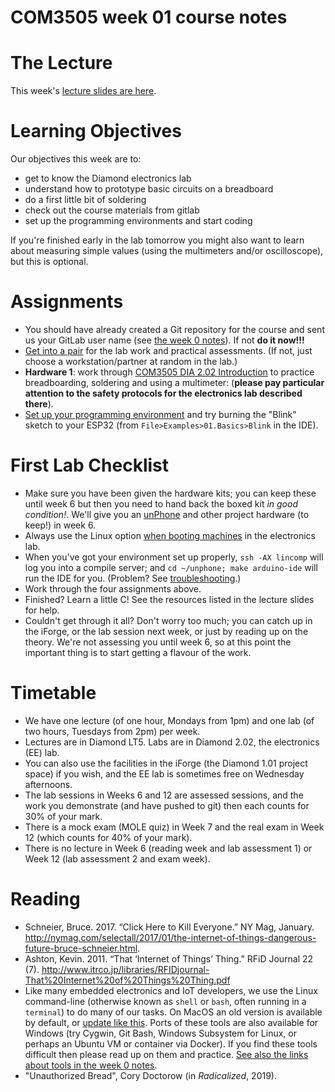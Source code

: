 COM3505 week 01 course notes
===

# The Lecture

This week's [lecture slides are
here](https://docs.google.com/presentation/d/10bi8BPmFM6bm3AebvKyDFy4YtO49bFbLoLnlg-US_YU/edit?usp=sharing).


# Learning Objectives

Our objectives this week are to:

- get to know the Diamond electronics lab
- understand how to prototype basic circuits on a breadboard
- do a first little bit of soldering
- check out the course materials from gitlab
- set up the programming environments and start coding

If you're finished early in the lab tomorrow you might also want to learn
about measuring simple values (using the multimeters and/or oscilloscope), but
this is optional.


# Assignments

- You should have already created a Git repository for the course and sent us
  your GitLab user name (see [the week 0
  notes](https://gitlab.com/hamishcunningham/unphone/blob/master/doc/com3505/Week00.mkd)).
  If not **do it now!!!**
- [Get into a pair](Week01/Pairs.mkd) for the lab work and practical
  assessments. (If not, just choose a workstation/partner at random in the
  lab.)
- **Hardware 1**: work through [COM3505 DIA 2.02
  Introduction](https://goo.gl/GkGvJT) to practice breadboarding, soldering
  and using a multimeter: (**please pay particular attention to the safety
  protocols for the electronics lab described there**).
- [Set up your programming environment](Week01/Setup.mkd) and try burning the
  "Blink" sketch to your ESP32 (from `File>Examples>01.Basics>Blink` in the
  IDE).


# First Lab Checklist

- Make sure you have been given the hardware kits; you can keep these until
  week 6 but then you need to hand back the boxed kit _in good condition!_.
  We'll give you an [unPhone](https://unphone.net/the-unphone/) and other
  project hardware (to keep!) in week 6.
- Always use the Linux option [when booting
  machines](https://www.sheffield.ac.uk/cics/desktop/bootingltsp) in the
  electronics lab.
- When you've got your environment set up properly, `ssh -AX lincomp` will log
  you into a compile server; and `cd ~/unphone; make arduino-ide` will run the
  IDE for you. (Problem? See
  [troubleshooting](Week01/Setup.mkd#troubleshooting-ssh-access).)
- Work through the four assignments above.
- Finished? Learn a little C! See the resources listed in the lecture slides
  for help.
- Couldn't get through it all? Don't worry too much; you can catch up in the
  iForge, or the lab session next week, or just by reading up on the theory.
  We're not assessing you until week 6, so at this point the important thing
  is to start getting a flavour of the work.


# Timetable

- We have one lecture (of one hour, Mondays from 1pm) and one lab (of two
  hours, Tuesdays from 2pm) per week.
- Lectures are in Diamond LT5. Labs are in Diamond 2.02, the electronics (EE)
  lab.
- You can also use the facilities in the iForge (the Diamond 1.01 project
  space) if you wish, and the EE lab is sometimes free on Wednesday
  afternoons.
- The lab sessions in Weeks 6 and 12 are assessed sessions, and the work you
  demonstrate (and have pushed to git) then each counts for 30% of your mark.
- There is a mock exam (MOLE quiz) in Week 7 and the real exam in Week 12
  (which counts for 40% of your mark).
- There is no lecture in Week 6 (reading week and lab assessment 1) or Week 12
  (lab assessment 2 and exam week).



# Reading

- Schneier, Bruce. 2017. “Click Here to Kill Everyone.” NY Mag, January.
  http://nymag.com/selectall/2017/01/the-internet-of-things-dangerous-future-bruce-schneier.html.
- Ashton, Kevin. 2011. “That ‘Internet of Things’ Thing.” RFiD Journal 22 (7).
  http://www.itrco.jp/libraries/RFIDjournal-That%20Internet%20of%20Things%20Thing.pdf
- Like many embedded electronics and IoT developers, we use the Linux
  command-line (otherwise known as `shell` or `bash`, often running in a
  `terminal`) to do many of our tasks. On MacOS an old version is available by
  default, or [update like
  this](https://itnext.io/upgrading-bash-on-macos-7138bd1066ba). Ports of
  these tools are also available for Windows (try Cygwin, Git Bash, Windows
  Subsystem for Linux, or perhaps an Ubuntu VM or container via Docker). If
  you find these tools difficult then please read up on them and practice.
  [See also the links about tools in the week 0
  notes](https://gitlab.com/hamishcunningham/unphone/blob/master/doc/com3505/Week00.mkd#good-tools-to-learn).
- "Unauthorized Bread", Cory Doctorow (in _Radicalized_, 2019).

